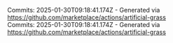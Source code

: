 Commits: 2025-01-30T09:18:41.174Z - Generated via https://github.com/marketplace/actions/artificial-grass
<br>
Commits: 2025-01-30T09:18:41.174Z - Generated via https://github.com/marketplace/actions/artificial-grass
<br>
